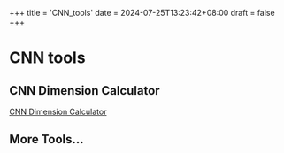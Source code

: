 +++
title = 'CNN_tools'
date = 2024-07-25T13:23:42+08:00
draft = false
+++
# CNN tools

## CNN Dimension Calculator
[CNN Dimension Calculator](https://cnndcal.williamswang.win)

## More Tools...
